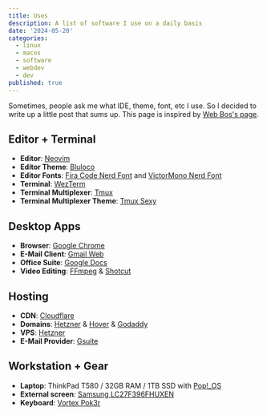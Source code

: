 ```yaml
---
title: Uses
description: A list of software I use on a daily basis
date: '2024-05-20'
categories:
  - linux
  - macos
  - software
  - webdev
  - dev
published: true
---
```


Sometimes, people ask me what IDE, theme, font, etc I use.
So I decided to write up a little post that sums up.
This page is inspired by [Web Bos's page](https://wesbos.com/uses).

## Editor + Terminal

- **Editor**: [Neovim](https://neovim.io/)
- **Editor Theme**: [Bluloco](https://github.com/mistweaverco/bluloco.nvim)
- **Editor Fonts**: [Fira Code Nerd Font](https://www.nerdfonts.com/font-downloads) and [VictorMono Nerd Font](https://www.nerdfonts.com/font-downloads)
- **Terminal**: [WezTerm](https://wezfurlong.org/wezterm/)
- **Terminal Multiplexer**: [Tmux](https://github.com/tmux/tmux)
- **Terminal Multiplexer Theme**: [Tmux Sexy](https://github.com/mistweaverco/tmux-sexy)

## Desktop Apps

- **Browser**: [Google Chrome](https://www.google.com/chrome/)
- **E-Mail Client**: [Gmail Web](https://mail.google.com/)
- **Office Suite**: [Google Docs](https://docs.google.com/)
- **Video Editing**: [FFmpeg](https://ffmpeg.org/) & [Shotcut](https://shotcut.org/)

## Hosting

- **CDN**: [Cloudflare](https://www.cloudflare.com/)
- **Domains**: [Hetzner](https://hetzner.com/) & [Hover](https://hover.com/) & [Godaddy](https://www.godaddy.com/)
- **VPS**: [Hetzner](https://hetzner.com/)
- **E-Mail Provider**: [Gsuite](https://gsuite.google.com/)

## Workstation + Gear

- **Laptop**: ThinkPad T580 / 32GB RAM / 1TB SSD with [Pop!\_OS](https://pop.system76.com/)
- **External screen**: [Samsung LC27F396FHUXEN](https://amzn.to/3TRQ4uP)
- **Keyboard**: [Vortex Pok3r](/pok3r.jpg)
